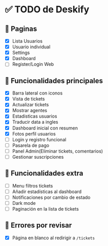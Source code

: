 # ✅ TODO de Deskify

## 📄 Paginas
- [X] Lista Usuarios
- [X] Usuario individual
- [X] Settings
- [X] Dashboard
- [ ] Register/Login Web

## 🔧 Funcionalidades principales
- [X] Barra lateral con iconos
- [X] Vista de tickets
- [X] Actualizar tickets
- [X] Mostrar agentes
- [X] Estadisticas usuarios
- [X] Traducir data a ingles
- [X] Dashboard inicial con resumen
- [X] Fotos perfil usuarios
- [ ] Login y registro funcional
- [ ] Pasarela de pago
- [ ] Panel Admin(Eliminar tickets, comentarios)
- [ ] Gestionar suscripciones

## 🧪 Funcionalidades extra
- [ ] Menu filtros tickets
- [ ] Añadir estadísticas al dashboard
- [ ] Notificaciones por cambio de estado
- [ ] Dark mode
- [ ] Paginación en la lista de tickets

## 🐞 Errores por revisar
- [X] Página en blanco al redirigir a `/tickets`
